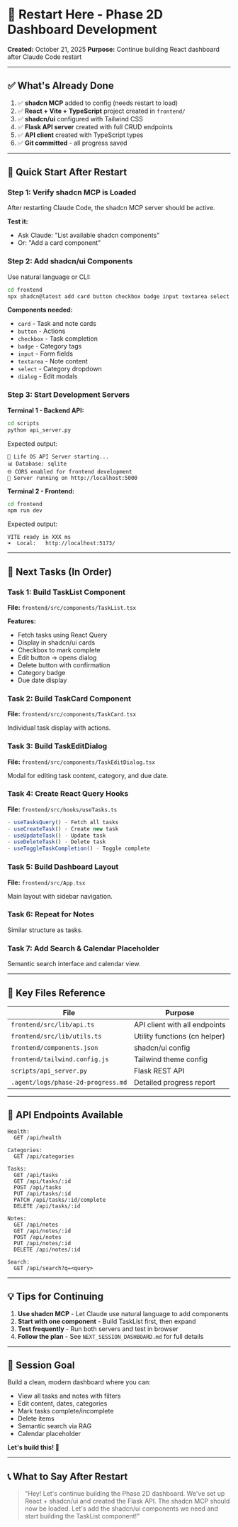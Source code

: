 # 🔄 Restart Here - Phase 2D Dashboard Development

**Created:** October 21, 2025
**Purpose:** Continue building React dashboard after Claude Code restart

---

## ✅ What's Already Done

1. ✅ **shadcn MCP** added to config (needs restart to load)
2. ✅ **React + Vite + TypeScript** project created in `frontend/`
3. ✅ **shadcn/ui** configured with Tailwind CSS
4. ✅ **Flask API server** created with full CRUD endpoints
5. ✅ **API client** created with TypeScript types
6. ✅ **Git committed** - all progress saved

---

## 🚀 Quick Start After Restart

### Step 1: Verify shadcn MCP is Loaded
After restarting Claude Code, the shadcn MCP server should be active.

**Test it:**
- Ask Claude: "List available shadcn components"
- Or: "Add a card component"

### Step 2: Add shadcn/ui Components
Use natural language or CLI:

```bash
cd frontend
npx shadcn@latest add card button checkbox badge input textarea select dialog
```

**Components needed:**
- `card` - Task and note cards
- `button` - Actions
- `checkbox` - Task completion
- `badge` - Category tags
- `input` - Form fields
- `textarea` - Note content
- `select` - Category dropdown
- `dialog` - Edit modals

### Step 3: Start Development Servers

**Terminal 1 - Backend API:**
```bash
cd scripts
python api_server.py
```
Expected output:
```
🚀 Life OS API Server starting...
📊 Database: sqlite
🌐 CORS enabled for frontend development
📡 Server running on http://localhost:5000
```

**Terminal 2 - Frontend:**
```bash
cd frontend
npm run dev
```
Expected output:
```
VITE ready in XXX ms
➜  Local:   http://localhost:5173/
```

---

## 📝 Next Tasks (In Order)

### Task 1: Build TaskList Component
**File:** `frontend/src/components/TaskList.tsx`

**Features:**
- Fetch tasks using React Query
- Display in shadcn/ui cards
- Checkbox to mark complete
- Edit button → opens dialog
- Delete button with confirmation
- Category badge
- Due date display

### Task 2: Build TaskCard Component
**File:** `frontend/src/components/TaskCard.tsx`

Individual task display with actions.

### Task 3: Build TaskEditDialog
**File:** `frontend/src/components/TaskEditDialog.tsx`

Modal for editing task content, category, and due date.

### Task 4: Create React Query Hooks
**File:** `frontend/src/hooks/useTasks.ts`

```typescript
- useTasksQuery() - Fetch all tasks
- useCreateTask() - Create new task
- useUpdateTask() - Update task
- useDeleteTask() - Delete task
- useToggleTaskCompletion() - Toggle complete
```

### Task 5: Build Dashboard Layout
**File:** `frontend/src/App.tsx`

Main layout with sidebar navigation.

### Task 6: Repeat for Notes
Similar structure as tasks.

### Task 7: Add Search & Calendar Placeholder
Semantic search interface and calendar view.

---

## 📂 Key Files Reference

| File | Purpose |
|------|---------|
| `frontend/src/lib/api.ts` | API client with all endpoints |
| `frontend/src/lib/utils.ts` | Utility functions (cn helper) |
| `frontend/components.json` | shadcn/ui config |
| `frontend/tailwind.config.js` | Tailwind theme config |
| `scripts/api_server.py` | Flask REST API |
| `.agent/logs/phase-2d-progress.md` | Detailed progress report |

---

## 🔗 API Endpoints Available

```
Health:
  GET /api/health

Categories:
  GET /api/categories

Tasks:
  GET /api/tasks
  GET /api/tasks/:id
  POST /api/tasks
  PUT /api/tasks/:id
  PATCH /api/tasks/:id/complete
  DELETE /api/tasks/:id

Notes:
  GET /api/notes
  GET /api/notes/:id
  POST /api/notes
  PUT /api/notes/:id
  DELETE /api/notes/:id

Search:
  GET /api/search?q=<query>
```

---

## 💡 Tips for Continuing

1. **Use shadcn MCP** - Let Claude use natural language to add components
2. **Start with one component** - Build TaskList first, then expand
3. **Test frequently** - Run both servers and test in browser
4. **Follow the plan** - See `NEXT_SESSION_DASHBOARD.md` for full details

---

## 🎯 Session Goal

Build a clean, modern dashboard where you can:
- View all tasks and notes with filters
- Edit content, dates, categories
- Mark tasks complete/incomplete
- Delete items
- Semantic search via RAG
- Calendar placeholder

**Let's build this! 🚀**

---

## 📞 What to Say After Restart

> "Hey! Let's continue building the Phase 2D dashboard. We've set up React + shadcn/ui and created the Flask API. The shadcn MCP should now be loaded. Let's add the shadcn/ui components we need and start building the TaskList component!"


